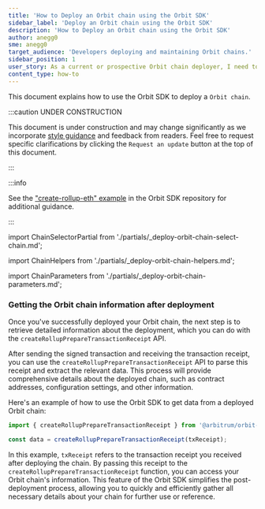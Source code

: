 ```yaml
---
title: 'How to Deploy an Orbit chain using the Orbit SDK'
sidebar_label: 'Deploy an Orbit chain using the Orbit SDK'
description: 'How to Deploy an Orbit chain using the Orbit SDK'
author: anegg0
sme: anegg0
target_audience: 'Developers deploying and maintaining Orbit chains.'
sidebar_position: 1
user_story: As a current or prospective Orbit chain deployer, I need to configure and deploy an Orbit chain using the Orbit SDK.
content_type: how-to
---
```


This document explains how to use the Orbit SDK to deploy a <a data-quicklook-from="arbitrum-orbit">`Orbit chain`</a>.

:::caution UNDER CONSTRUCTION

This document is under construction and may change significantly as we incorporate [style guidance](/for-devs/contribute#document-type-conventions) and feedback from readers. Feel free to request specific clarifications by clicking the `Request an update` button at the top of this document.

:::

:::info

See the ["create-rollup-eth" example](https://github.com/OffchainLabs/arbitrum-orbit-sdk/blob/main/examples/create-rollup-eth/index.ts) in the Orbit SDK repository for additional guidance.

:::

<div className='quickstart'>

import ChainSelectorPartial from './partials/_deploy-orbit-chain-select-chain.md';

<ChainSelectorPartial />


<div className='hide-tabs'>


import ChainHelpers from './partials/_deploy-orbit-chain-helpers.md';

<ChainHelpers />

import ChainParameters from './partials/_deploy-orbit-chain-parameters.md';

<ChainParameters />


### Getting the Orbit chain information after deployment

Once you've successfully deployed your Orbit chain, the next step is to retrieve detailed information about the deployment, which you can do with the `createRollupPrepareTransactionReceipt` API. 

After sending the signed transaction and receiving the transaction receipt, you can use the `createRollupPrepareTransactionReceipt` API to parse this receipt and extract the relevant data. This process will provide comprehensive details about the deployed chain, such as contract addresses, configuration settings, and other information.

Here's an example of how to use the Orbit SDK to get data from a deployed Orbit chain:

```js
import { createRollupPrepareTransactionReceipt } from '@arbitrum/orbit-sdk';

const data = createRollupPrepareTransactionReceipt(txReceipt);
```

In this example, `txReceipt` refers to the transaction receipt you received after deploying the chain. By passing this receipt to the `createRollupPrepareTransactionReceipt` function, you can access your Orbit chain's information. This feature of the Orbit SDK simplifies the post-deployment process, allowing you to quickly and efficiently gather all necessary details about your chain for further use or reference. 

</div>
</div>
